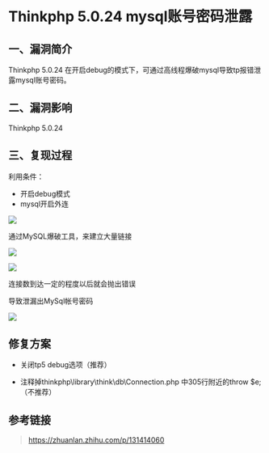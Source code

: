 Thinkphp 5.0.24 mysql账号密码泄露
=================================

一、漏洞简介
------------

Thinkphp 5.0.24
在开启debug的模式下，可通过高线程爆破mysql导致tp报错泄露mysql账号密码。

二、漏洞影响
------------

Thinkphp 5.0.24

三、复现过程
------------

利用条件：

-   开启debug模式
-   mysql开启外连

![](/Users/aresx/Documents/VulWiki/.resource/Thinkphp5.0.24mysql账号密码泄露/media/rId24.png)

通过MySQL爆破工具，来建立大量链接

![](/Users/aresx/Documents/VulWiki/.resource/Thinkphp5.0.24mysql账号密码泄露/media/rId25.png)

![](/Users/aresx/Documents/VulWiki/.resource/Thinkphp5.0.24mysql账号密码泄露/media/rId26.png)

连接数到达一定的程度以后就会抛出错误

导致泄漏出MySql帐号密码

![](/Users/aresx/Documents/VulWiki/.resource/Thinkphp5.0.24mysql账号密码泄露/media/rId27.png)

修复方案
--------

-   关闭tp5 debug选项（推荐）

-   注释掉thinkphp\\library\\think\\db\\Connection.php
    中305行附近的throw \$e;（不推荐）

参考链接
--------

> https://zhuanlan.zhihu.com/p/131414060
